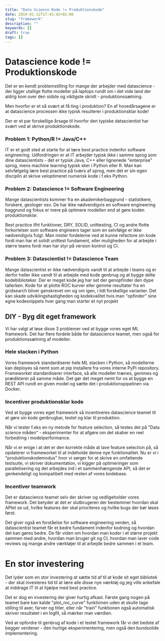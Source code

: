```yaml
---
title: "Data Science Kode != Produktionskode"
date: 2019-01-22T17:41:42+02:00
slug: "framework"
description: ""
keywords: []
draft: true
tags: []
---
```


# Datascience kode != Produktionskode

Det er en kendt problemstilling for mange der arbejder med datascience - der ligger utallige flotte modeller på laptops rundt om i det vide land der aldrig kom over den sidste og viktigste skridt - produktionssætning.

Men hvorfor er et så svært at få ting i produktion?
En af hovedårsagene er at datascience processen ikke typisk resulterer i produktionsklar kode!

Der er et par forskellige årsage til hvorfor den typiske datascientist har svært ved at skrive produktionskode.

### Problem 1: Python/R != Java/C++
IT er et godt sted at starte for at lære best practice indenfor software engineering. Udfordringen er at IT arbejder typisk ikke i samme sprog som dine datascientists - det er typisk Java, C++ eller lignenede "enterprise" sprog, mens machine learning typisk sker i Python eller R. Man kan selvfølgelig lære best practice på tværs af sprog, men det er sin egen disciplin at skrive veloptimeret numerisk kode i f.eks Python.

### Problem 2: Datascience != Software Engineering
Mange datascientists kommer fra en akademikerbaggrund - statistikere, forskere, geologer osv. De har ikke nødvendigvis en software engineering baggrund og fokus er mere på optimere modellen end at gøre koden produktionsklar.

Best practice ifht funktioner, DRY, SOLID, unittesting, CI og andre flotte forkortelser som software engineers tager som en selvfølge er ikke nødvendigvis fulgt. Man mister fordelerne ved at kunne refactore sin kode fordi man har et solidt unittest fundament, eller muligheden for at arbejde i større teams fordi man har styr på version kontrol og CI.

### Problem 3: Datascientist != Datascience Team
Mange datascientist er ikke nødvendigvis vandt til at arbejde i teams og er derfor heller ikke vandt til at arbejde med kode genbrug og at bygge delte kodebiblioteker. Der er meget kode jeg har set der genopfinder den dype tallerken. Kode for at plotte ROC kurver eller gemme resultater fra en gridsearch bliver genskrevet om og om igen, i lidt forskellige varianter. Det kan skade udviklingshastigheden og kodekvalitet hvis man "opfinder" sine egne kodesnippets hver gang man starter et nyt projekt

## DIY - Byg dit eget framework
Vi har valgt at løse disse 3 problemer ved at bygge vores eget ML framework. Det har flere fordele både for datascience teamet, men også for produktionssætning af modeller.

###  Hele stacken i Python
Vores framework standardiserer hele ML stacken i Python, så modellerne kan deployes så nemt som at pip installere fra vores interne PyPi repository. Frameworket standardiserer interface, så alle modeller trænes, gemmes og prædikterer på samme måde. Det gør det meget nemt for os at bygge en REST API rundt en given model og sætte det i produktionspipelinen via Docker.

### Incentiver produktionsklar kode
Ved at bygge vores eget framework så incentiveres datascience teamet til at gøre sin kode genbrugbar, testet og klar til produktion.

Når vi tester f.eks en ny metode for feature selection, så testes det på "Data science måden" - eksperimenter for at afgøre om det skaber en reel forbedring i modelperformance. 

Når vi er enige i at det er den korrekte måde at lave feature selection på, så opdaterer vi frameworket til at indeholde denne nye funktionalitet. Nu er vi i "produktionskodemodus" hvor vi sørger for at skrive en omfattende testsuite, vi skriver dokumentation, vi kigger på optimeringer som parallelisering og det arbejdes ind i et sammenhængende API, så det er genkendeligt og kompatibelt med resten af vores kodebase. 

### Incentiver teamwork
Det er datascience teamet selv der skriver og vedligeholder vores framework. Det betyder at det er slutbrugeren der bestemmer hvordan skal APIet se ud, hvilke features der skal prioriteres og hvilke bugs der bør løses først. 

Det giver også en forståelse for software engineering verden, så datascientist teamet får et bedre fundament indenfor kodning og hvordan det kan gøres bedre. De får viden om hvordan man koder i et større projekt sammen med andre, hvordan man bruger git og CI, hvordan man laver code reviews og mange andre værktøjer til at arbejde bedre sammen i et team.

# En stor investering
Det lyder som en stor investering at sætte tid af til at kode sit eget bibliotek - der skal investeres tid til at lære alle disse nye værktøj og jeg ville anbefale at inddrage IT til at hjælpe med best practice.

Det er dog en investering der giver hurtig afkast. Første gang nogen på teamet bare kan kalde "plot_roc_curve" funktionen uden at skulle tage stilling til axer, farver og titler, eller når "train" funktionen også automatisk skriver resultatet i en logfil, så mærker man værdien.

Ved at opfordre til genbrug af kode i et testet framework får vi det bedste af begger verdener - den hurtige eksperimentering, men også den bundsolide implementering.